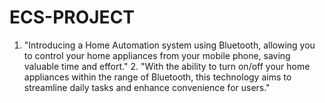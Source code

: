 # ECS-PROJECT
1. "Introducing a Home Automation system using Bluetooth, allowing you to control your home appliances from your mobile phone, saving valuable time and effort." 2. "With the ability to turn on/off your home appliances within the range of Bluetooth, this technology aims to streamline daily tasks and enhance convenience for users."
